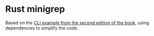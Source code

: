 # Rust minigrep
Based on the [CLI example from the second edition of the book](https://doc.rust-lang.org/book/second-edition/ch12-00-an-io-project.html), using dependencies to simplify the code.
